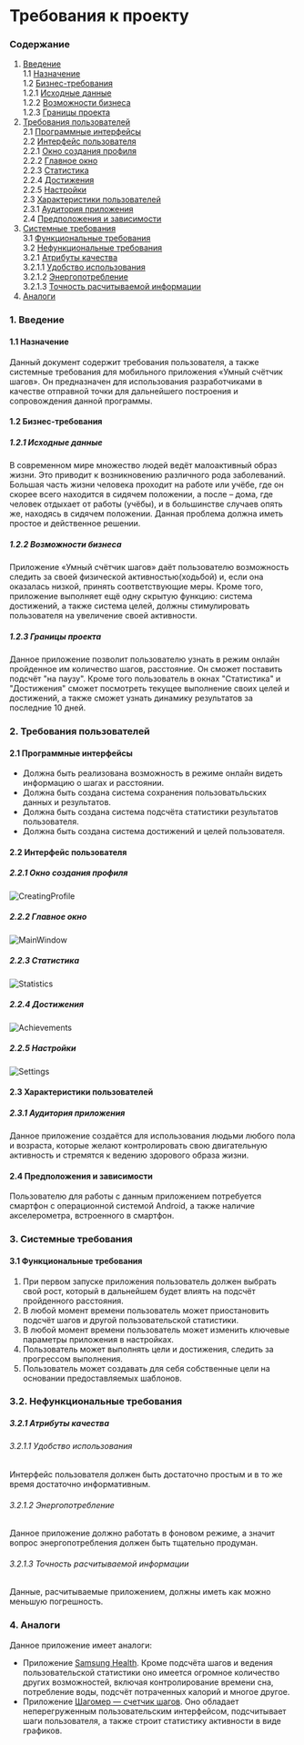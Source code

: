 # Требования к проекту
### Содержание
1. [Введение](#1) <br>
    1.1 [Назначение](#1.1) <br>
    1.2 [Бизнес-требования](#1.2) <br>
      1.2.1 [Исходные данные](#1.2.1) <br>
      1.2.2 [Возможности бизнеса](#1.2.2) <br>
      1.2.3 [Границы проекта](#1.2.3) <br>
  2. [Требования пользователей](#2) <br>
    2.1 [Программные интерфейсы](#2.1) <br>
    2.2 [Интерфейс пользователя](#2.2) <br>
      2.2.1 [Окно создания профиля](#2.2.1)<br>
      2.2.2 [Главное окно](#2.2.2)<br>
      2.2.3 [Статистика](#2.2.3)<br>
      2.2.4 [Достижения](#2.2.4)<br>
      2.2.5 [Настройки](#2.2.5)<br>
    2.3 [Характеристики пользователей](#2.3) <br>
      2.3.1 [Аудитория приложения](#2.3.1) <br>
    2.4 [Предположения и зависимости](#2.4) <br>
  3. [Системные требования](#3) <br>
    3.1 [Функциональные требования](#3.1) <br>
    3.2 [Нефункциональные требования](#3.2) <br>
      3.2.1 [Атрибуты качества](#3.2.1) <br>
        3.2.1.1 [Удобство использования](#3.2.1.1) <br>
        3.2.1.2 [Энергопотребление](#3.2.1.2) <br>
        3.2.1.3 [Точность расчитываемой информации](#3.2.1.3) <br>
  4. [Аналоги](#4) <br>
      

### 1. Введение <a name="1"></a>
#### 1.1 Назначение <a name="1.1"></a>
Данный документ содержит требования пользователя, а также системные требования для мобильного приложения «Умный счётчик шагов». 
Он предназначен для использования разработчиками в качестве отправной точки для дальнейшего построения и сопровождения данной программы.
#### 1.2 Бизнес-требования <a name="1.2"></a>
##### 1.2.1 Исходные данные <a name="1.2.1"></a>
В современном мире множество людей ведёт малоактивный образ жизни. Это приводит к возникновению различного рода заболеваний. 
Большая часть жизни человека проходит на работе или учёбе, где он скорее всего находится в сидячем положении, а после – дома, 
где человек отдыхает от работы (учёбы), и в большинстве случаев опять же, находясь в сидячем положении. Данная проблема должна 
иметь простое и действенное решении.
##### 1.2.2 Возможности бизнеса <a name="1.2.2"></a>
Приложение «Умный счётчик шагов» даёт пользователю возможность следить за своей физической активностью(ходьбой) и, 
если она оказалась низкой, принять соответствующие меры. Кроме того, приложение выполняет ещё одну скрытую функцию: 
система достижений, а также система целей, должны стимулировать пользователя на увеличение своей активности.
##### 1.2.3 Границы проекта <a name="1.2.3"></a>
Данное приложение позволит пользователю узнать в режим онлайн пройденное им количество шагов, расстояние.
Он сможет поставить подсчёт "на паузу". Кроме того пользователь в окнах "Статистика" и "Достижения" сможет посмотреть текущее выполнение 
своих целей и достижений, а также сможет узнать динамику результатов за последние 10 дней. 

### 2. Требования пользователей <a name="2"></a>
#### 2.1 Программные интерфейсы <a name="2.1"></a>
  - Должна быть реализована возможность в режиме онлайн видеть информацию о шагах и расстоянии.
  - Должна быть создана система сохранения пользоватьльских данных и результатов.
  - Должна быть создана система подсчёта статистики результатов пользователя.
  - Должна быть создана система достижений и целей пользователя.
#### 2.2 Интерфейс пользователя <a name="2.2"></a>
##### 2.2.1 Окно создания профиля <a name="2.2.1"></a>
  ![CreatingProfile](https://github.com/PeterZhukovetc/Smart-Step-Counter/blob/master/Other/Mockups/CreatingProfile.png)
##### 2.2.2 Главное окно <a name="2.2.2"></a>
  ![MainWindow](https://github.com/PeterZhukovetc/Smart-Step-Counter/blob/master/Other/Mockups/MainWindow.png)
##### 2.2.3 Статистика <a name="2.2.3"></a>
  ![Statistics](https://github.com/PeterZhukovetc/Smart-Step-Counter/blob/master/Other/Mockups/Statistics.png)
##### 2.2.4 Достижения <a name="2.2.4"></a>
  ![Achievements](https://github.com/PeterZhukovetc/Smart-Step-Counter/blob/master/Other/Mockups/Achievements.png)
##### 2.2.5 Настройки <a name="2.2.5"></a>
  ![Settings](https://github.com/PeterZhukovetc/Smart-Step-Counter/blob/master/Other/Mockups/Settings.png)
#### 2.3 Характеристики пользователей <a name="2.3"></a>
##### 2.3.1 Аудитория приложения  <a name="2.3.1"></a>
Данное приложение создаётся для использования людьми любого пола и возраста, которые желают контролировать свою двигательную активность 
и стремятся к ведению здорового образа жизни.
#### 2.4 Предположения и зависимости <a name="2.4"></a>
Пользователю для работы с данным приложением потребуется смартфон с операционной системой Android, а также наличие акселерометра,
встроенного в смартфон.

### 3. Системные требования <a name="3"></a>
#### 3.1 Функциональные требования <a name="3.1"></a>
  1. При первом запуске приложения пользователь должен выбрать свой рост, который в дальнейшем будет влиять на подсчёт пройденного расстояния.
  2. В любой момент времени пользователь может приостановить подсчёт шагов и другой пользовательской статистики.
  3. В любой момент времени пользователь может изменить ключевые параметры приложения в настройках.
  4. Пользователь может выполнять цели и достижения, следить за прогрессом выполнения.
  5. Пользователь может создавать для себя собственные цели на основании предоставляемых шаблонов. 
### 3.2. Нефункциональные требования <a name="3.2"></a>
##### 3.2.1 Атрибуты качества <a name="3.2.1"></a>
###### 3.2.1.1 Удобство использования <a name="3.2.1.1"></a>
Интерфейс пользователя должен быть достаточно простым и в то же время достаточно информативным.
###### 3.2.1.2 Энергопотребление <a name="3.2.1.2"></a>
Данное приложение должно работать в фоновом режиме, а значит вопрос энергопотребления должен быть тщательно продуман.
###### 3.2.1.3 Точность расчитываемой информации <a name="3.2.1.3"></a>
Данные, расчитываемые приложением, должны иметь как можно меньшую погрешность. 

### 4. Аналоги <a name="4"></a>
Данное приложение имеет аналоги:
  - Приложение [Samsung Health](https://play.google.com/store/apps/details?id=com.sec.android.app.shealth&hl=ru). Кроме подсчёта шагов и ведения пользовательской статистики оно имеется огромное количество других возможностей,
  включая контролирование времени сна, потребление воды, подсчёт потраченных калорий и многое другое. 
  - Приложение [Шагомер — счетчик шагов](https://play.google.com/store/apps/details?id=com.tayu.tau.pedometer&hl=ru). Оно обладает неперегруженным пользовательским интерфейсом, подсчитывает шаги пользователя, 
  а также строит статистику активности в виде графиков. 



